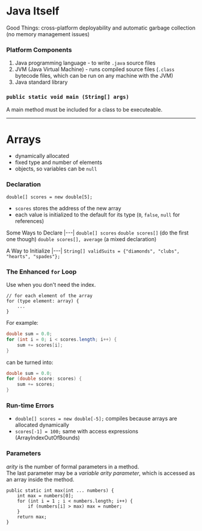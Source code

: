 # Java Itself
Good Things: cross-platform deployability and automatic garbage collection (no memory management issues)

### Platform Components
1. Java programming language - to write `.java` source files
2. JVM (Java Virtual Machine) - runs compiled source files (`.class` bytecode files, which can be run on any machine with the JVM)
3. Java standard library

### `public static void main (String[] args)`
A main method must be included for a class to be executeable.

---
# Arrays
- dynamically allocated
- fixed type and number of elements
- objects, so variables can be `null`

### Declaration
```
double[] scores = new double[5];
```
- `scores` stores the address of the new array
- each value is initialized to the default for its type (`0`, `false`, `null` for references)

Some Ways to Declare
|---|
`double[] scores`
`double scores[]` (do the first one though)
`double scores[], average` (a mixed declaration)

A Way to Initialize
|---|
`String[] validSuits = {"diamonds", "clubs", "hearts", "spades"};`

### The Enhanced `for` Loop
Use when you don't need the index.
```
// for each element of the array
for (type element: array) {
    ...
}
```

For example:
```java
double sum = 0.0;
for (int i = 0; i < scores.length; i++) {
    sum += scores[i];
}
```
can be turned into:
```java
double sum = 0.0;
for (double score: scores) {
    sum += scores;
}
```

### Run-time Errors
- `double[] scores = new double[-5];` compiles because arrays are allocated dynamically
- `scores[-1] = 100;` same with access expressions (ArrayIndexOutOfBounds)

### Parameters
*arity* is the number of formal parameters in a method.  
The last parameter may be a *variable arity parameter*, which is accessed as an array inside the method.
```
public static int max(int ... numbers) {
    int max = numbers[0];
    for (int i = 1 ; i < numbers.length; i++) {
        if (numbers[i] > max) max = number;
    }
    return max;
}
```
